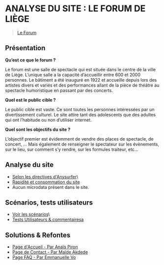 # ANALYSE DU SITE : LE FORUM DE LIÈGE
> [Le Forum](https://www.leforum.be/)

## Présentation

**Qu’est ce que le forum ?**

Le forum est une salle de spectacle qui est située dans le centre de la ville de Liège. L’unique salle a la capacité d’accueillir entre 600 et 2000 personnes. Le bâtiment a été inauguré en 1922 et accueille depuis lors des artistes divers et variés et des performances allant de la pièce de théâtre au spectacle humoristique en passant par des concerts.

**Quel est le public cible ?**

Le public cible est vaste. Ce sont toutes les personnes intéressées par un divertissement culturel. Le site attire tant des adolescents que des adultes qui ont l’habitude ou non d’utiliser internet.

**Quel sont les objectifs du site ?**

L’objectif premier est évidemment de vendre des places de spectacle, de concert, … Mais également de renseigner le spectateur sur les évènements, sur le lieu, sur comment s’y rendre, sur les formules traiteur, etc…

## Analyse du site

- [Selon les directives d'Anysurfer](./directives_anysurfer/)\
- [Rapidité et consommation du site](./analyse_gtmetrix/)
- Aucun microdata présent dans le site.

## Scénarios, tests utilisateurs

- [Voir les scénarios](./test_utilisateurs/scenarios.md)\
- [Tests Utilisateurs & commentairesa](./test_utilisateurs/)

## Solutions & Refontes
- [Page d'Accueil - Par Anaïs Piron](./solutions_refontes/)
- [Page de Contact - Par Maïde Akdede](./leforum_refonte_page_contact/)
- [Page FAQ - Par Emmanuelle Vo](./refontes/FAQ/F.A.Q._files)
